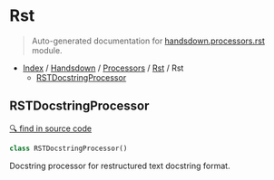 # Rst

> Auto-generated documentation for [handsdown.processors.rst](../../../handsdown/processors/rst.py) module.

- [Index](../../README.md#handsdown-index) / [Handsdown](../index.md#handsdown) / [Processors](index.md#processors) / [Rst](#rst) / Rst
  - [RSTDocstringProcessor](#rstdocstringprocessor)

## RSTDocstringProcessor

[🔍 find in source code](../../../handsdown/processors/rst.py#L6)

```python
class RSTDocstringProcessor()
```

Docstring processor for restructured text docstring format.
